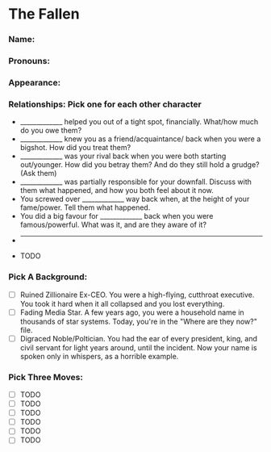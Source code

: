 # The Fallen
### Name:  
### Pronouns:  
### Appearance:  
### Relationships: Pick one for each other character
- _____________ helped you out of a tight spot, financially. What/how much do you owe them?
- _____________ knew you as a friend/acquaintance/ back when you were a bigshot. How did you treat them?
- _____________ was your rival back when you were both starting out/younger. How did you betray them? And do they still hold a grudge? (Ask them)
- _____________ was partially responsible for your downfall. Discuss with them what happened, and how you both feel about it now.
- You screwed over _____________ way back when, at the height of your fame/power. Tell them what happened.
- You did a big favour for _____________ back when you were famous/powerful. What was it, and are they aware of it?
- _____________ 
- TODO

### Pick A Background:
- [ ] Ruined Zillionaire Ex-CEO. You were a high-flying, cutthroat executive. You took it hard when it all collapsed and you lost everything.
- [ ] Fading Media Star. A few years ago, you were a household name in thousands of star systems. Today, you're in the "Where are they now?" file.
- [ ] Digraced Noble/Poltician. You had the ear of every president, king, and civil servant for light years around, until the incident. Now your name is spoken only in whispers, as a horrible example.

### Pick Three Moves:
- [ ] TODO
- [ ] TODO
- [ ] TODO
- [ ] TODO
- [ ] TODO
- [ ] TODO

